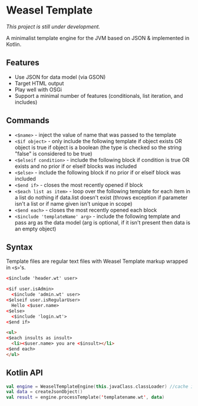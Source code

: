 Weasel Template
===============

*This project is still under development.*

A minimalist template engine for the JVM based on JSON &amp; implemented in Kotlin.

## Features
- Use JSON for data model (via GSON)
- Target HTML output
- Play well with OSGi
- Support a minimal number of features (conditionals, list iteration, and includes)

## Commands
- `<$name>` - inject the value of name that was passed to the template
- `<$if object>` - only include the following template if object exists OR object is true if object is a boolean (the type is checked so the string "false" is considered to be true)
- `<$elseif condition>` - include the following block if condition is true OR exists and no prior if or elseif blocks was included
- `<$else>` - include the following block if no prior if or elseif block was included
- `<$end if>` - closes the most recently opened if block 
- `<$each list as item>` - loop over the following template for each item in a list do nothing if data.list doesn't exist (throws exception if parameter isn't a list or if name given isn't unique in scope)
- `<$end each>` - closes the most recently opened each block
- `<$include 'templateName' arg>` - include the following template and pass arg as the data model (arg is optional, if it isn't present then data is an empty object)

## Syntax

Template files are regular text files with Weasel Template markup wrapped in `<$>`'s.

```html
<$include 'header.wt' user>

<$if user.isAdmin>
  <$include 'admin.wt' user>
<$elseif user.isRegularUser>
  Hello <$user.name>
<$else>
  <$include 'login.wt'>
<$end if>

<ul>
<$each insults as insult>
  <li><$user.name> you are <$insult></li>
<$end each>
</ul>
```

## Kotlin API

```kotlin
val engine = WeaselTemplateEngine(this.javaClass.classLoader) //cache is only in use if engine instance is reused
val data = createJsonObject()
val result = engine.processTemplate('templatename.wt', data)
```
